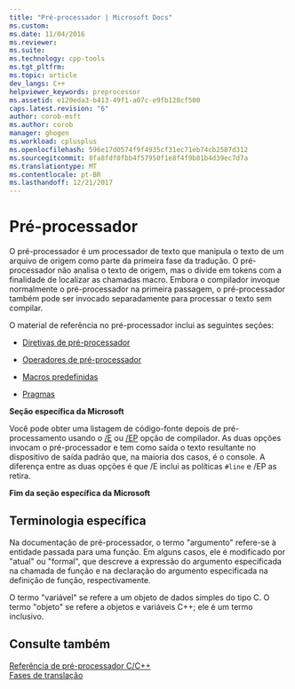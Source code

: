 ```yaml
---
title: "Pré-processador | Microsoft Docs"
ms.custom: 
ms.date: 11/04/2016
ms.reviewer: 
ms.suite: 
ms.technology: cpp-tools
ms.tgt_pltfrm: 
ms.topic: article
dev_langs: C++
helpviewer_keywords: preprocessor
ms.assetid: e120eda3-b413-49f1-a07c-e9fb128cf500
caps.latest.revision: "6"
author: corob-msft
ms.author: corob
manager: ghogen
ms.workload: cplusplus
ms.openlocfilehash: 596e17d0574f9f4935cf31ec71eb74cb2587d312
ms.sourcegitcommit: 8fa8fdf0fbb4f57950f1e8f4f9b81b4d39ec7d7a
ms.translationtype: MT
ms.contentlocale: pt-BR
ms.lasthandoff: 12/21/2017
---
```

# <a name="preprocessor"></a>Pré-processador
O pré-processador é um processador de texto que manipula o texto de um arquivo de origem como parte da primeira fase da tradução. O pré-processador não analisa o texto de origem, mas o divide em tokens com a finalidade de localizar as chamadas macro. Embora o compilador invoque normalmente o pré-processador na primeira passagem, o pré-processador também pode ser invocado separadamente para processar o texto sem compilar.  
  
 O material de referência no pré-processador inclui as seguintes seções:  
  
-   [Diretivas de pré-processador](../preprocessor/preprocessor-directives.md)  
  
-   [Operadores de pré-processador](../preprocessor/preprocessor-operators.md)  
  
-   [Macros predefinidas](../preprocessor/predefined-macros.md)  
  
-   [Pragmas](../preprocessor/pragma-directives-and-the-pragma-keyword.md)  
  
 **Seção específica da Microsoft**  
  
 Você pode obter uma listagem de código-fonte depois de pré-processamento usando o [/E](../build/reference/e-preprocess-to-stdout.md) ou [/EP](../build/reference/ep-preprocess-to-stdout-without-hash-line-directives.md) opção de compilador. As duas opções invocam o pré-processador e tem como saída o texto resultante no dispositivo de saída padrão que, na maioria dos casos, é o console. A diferença entre as duas opções é que /E inclui as políticas `#line` e /EP as retira.  
  
 **Fim da seção específica da Microsoft**  
  
##  <a name="_predir_special_terminology"></a>Terminologia específica  
 Na documentação de pré-processador, o termo "argumento" refere-se à entidade passada para uma função. Em alguns casos, ele é modificado por "atual" ou "formal", que descreve a expressão do argumento especificada na chamada de função e na declaração do argumento especificada na definição de função, respectivamente.  
  
 O termo "variável" se refere a um objeto de dados simples do tipo C. O termo "objeto" se refere a objetos e variáveis C++; ele é um termo inclusivo.  
  
## <a name="see-also"></a>Consulte também  
 [Referência de pré-processador C/C++](../preprocessor/c-cpp-preprocessor-reference.md)   
 [Fases de translação](../preprocessor/phases-of-translation.md)
